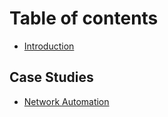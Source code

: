 # Table of contents

* [Introduction](README.md)

## Case Studies

* [Network Automation](case-studies/network-automation-with-nautobot-and-dolt.md)
